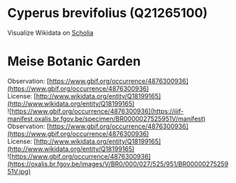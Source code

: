 
Cyperus brevifolius (Q21265100)
===============================
  
Visualize Wikidata on [Scholia](https://scholia.toolforge.org/taxon/Q21265100)
# Meise Botanic Garden
  
Observation: [https://www.gbif.org/occurrence/4876300936](https://www.gbif.org/occurrence/4876300936)  
License: [http://www.wikidata.org/entity/Q18199165](http://www.wikidata.org/entity/Q18199165)  
![https://www.gbif.org/occurrence/4876300936](https://iiif-manifest.oxalis.br.fgov.be/specimen/BR0000027525951V/manifest)  
Observation: [https://www.gbif.org/occurrence/4876300936](https://www.gbif.org/occurrence/4876300936)  
License: [http://www.wikidata.org/entity/Q18199165](http://www.wikidata.org/entity/Q18199165)  
![https://www.gbif.org/occurrence/4876300936](https://oxalis.br.fgov.be/images/V/BR0/000/027/525/951/BR0000027525951V.jpg)